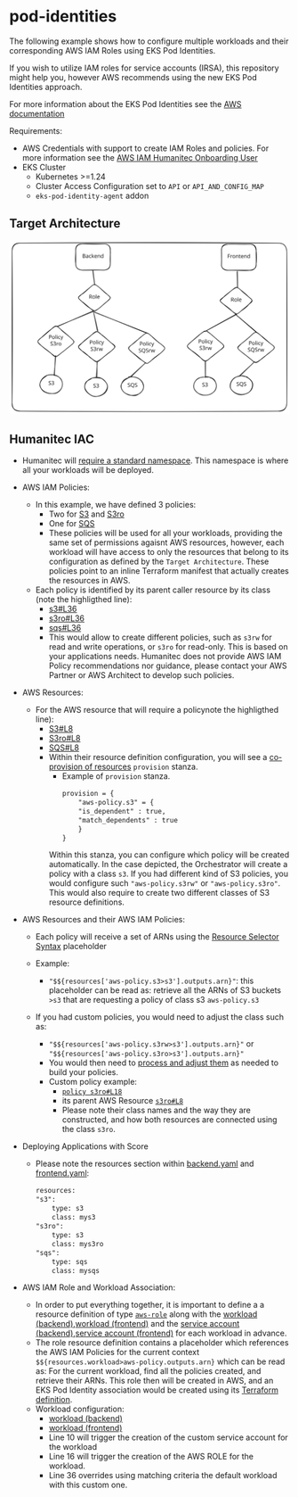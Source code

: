 # pod-identities

The following example shows how to configure multiple workloads and their corresponding AWS IAM Roles using EKS Pod Identities. 

If you wish to utilize IAM roles for service accounts (IRSA), this repository might help you, however AWS recommends using the new EKS Pod Identities approach.

For more information about the EKS Pod Identities see the [AWS documentation](https://aws.amazon.com/blogs/aws/amazon-eks-pod-identity-simplifies-iam-permissions-for-applications-on-amazon-eks-clusters/)

Requirements:
* AWS Credentials with support to create IAM Roles and policies. For more information see the [AWS IAM Humanitec Onboarding User](../humanitec-onboarding-aws-iam-user)
* EKS Cluster
    * Kubernetes >=1.24
    * Cluster Access Configuration set to `API` or `API_AND_CONFIG_MAP`
    * `eks-pod-identity-agent` addon

## Target Architecture
![Humanitec EKS SVG](architecture.svg)

## Humanitec IAC
* Humanitec will [require a standard namespace](resource-definition/namespace.tf). This namespace is where all your workloads will be deployed.
* AWS IAM Policies:

    * In this example, we have defined 3 policies:
        * Two for [S3](resource-definition/policy-s3.tf) and [S3ro](resource-definition/policy-s3ro.tf)
        * One for [SQS](resource-definition/policy-sqs.tf) 
        * These policies will be used for all your workloads, providing the same set of permissions agaisnt AWS resources, however, each workload will have access to only the resources that belong to its configuration as defined by the `Target Architecture`. These policies point to an inline Terraform manifest that actually creates the resources in AWS.
    * Each policy is identified by its parent caller resource by its class (note the highligthed line):
        * [s3#L36](resource-definition/policy-s3.tf#L36)
        * [s3ro#L36](resource-definition/policy-s3ro.tf#L36)
        * [sqs#L36](resource-definition/policy-sqs.tf#L36)
        * This would allow to create different policies, such as `s3rw` for read and write operations, or `s3ro` for read-only. This is based on your applications needs. Humanitec does not provide AWS IAM Policy recommendations nor guidance, please contact your AWS Partner or AWS Architect to develop such policies.
* AWS Resources:

    * For the AWS resource that will require a policynote the highligthed line):
        * [S3#L8](resource-definition/s3.tf#L8)
        * [S3ro#L8](resource-definition/s3ro.tf#L8)
        * [SQS#L8](resource-definition/sqs.tf#L8) 
        * Within their resource definition configuration, you will see a [co-provision of resources](https://developer.humanitec.com/platform-orchestrator/resources/resource-graph/#co-provision-resources) `provision` stanza.
            * Example of `provision` stanza.
                ```
                provision = {
                    "aws-policy.s3" = {
                    "is_dependent" : true,
                    "match_dependents" : true
                    }
                }
                ```
            Within this stanza, you can configure which policy will be created automatically. In the case depicted, the Orchestrator will create a policy with a class `s3`. If you had different kind of S3 policies, you would configure such `"aws-policy.s3rw"` or `"aws-policy.s3ro"`. This would also require to create two different classes of S3 resource definitions.
* AWS Resources and their AWS IAM Policies:

    * Each policy will receive a set of ARNs using the [Resource Selector Syntax](https://developer.humanitec.com/platform-orchestrator/resources/resource-graph/#resource-selectors) placeholder

    * Example: 
        * `"$${resources['aws-policy.s3>s3'].outputs.arn}"`: this placeholder can be read as: retrieve all the ARNs of S3 buckets `>s3` that are requesting a policy of class s3 `aws-policy.s3`
    * If you had custom policies, you would need to adjust the class such as:
        * `"$${resources['aws-policy.s3rw>s3'].outputs.arn}"` or `"$${resources['aws-policy.s3ro>s3'].outputs.arn}"`
        * You would then need to [process and adjust them](resource-definition/source/s3-policy.tf#L34) as needed to build your policies.
        * Custom policy example:
            * [`policy s3ro#L18`](resource-definition/policy-s3ro.tf#L18)
            * its parent AWS Resource [`s3ro#L8`](resource-definition/s3ro.tf#L8) 
            * Please note their class names and the way they are constructed, and how both resources are connected using the class `s3ro`.
* Deploying Applications with Score
    * Please note the resources section within [backend.yaml](backend.yaml) and [frontend.yaml](frontend.yaml):
        ```
        resources:
        "s3":
            type: s3
            class: mys3
        "s3ro":
            type: s3
            class: mys3ro
        "sqs":
            type: sqs
            class: mysqs
        ```
* AWS IAM Role and Workload Association:
    * In order to put everything together, it is important to define a a resource definition of type [`aws-role`](resource-definition/role.tf) along with the [workload (backend)](resource-definition/workload-backend.tf),[workload (frontend)](resource-definition/workload-frontend.tf) and the [service account (backend)](resource-definition/service-account-backend.tf),[service account (frontend)](resource-definition/service-account-frontend.tf) for each workload in advance. 
    * The role  resource definition  contains a placeholder which references the AWS IAM Policies for the current context `$${resources.workload>aws-policy.outputs.arn}` which can be read as: For the current workload, find all the policies created, and retrieve their ARNs. This role then will be created in AWS, and an EKS Pod Identity association would be created using its [Terraform definition](resource-definition/source/role.tf).
    * Workload configuration:
        * [workload (backend)](resource-definition/workload-backend.tf)
        * [workload (frontend)](resource-definition/workload-frontend.tf)
        * Line 10 will trigger the creation of the custom service account for the workload
        * Line 16 will trigger the creation of the AWS ROLE for the workload.
        * Line 36 overrides using matching criteria the default workload with this custom one.

